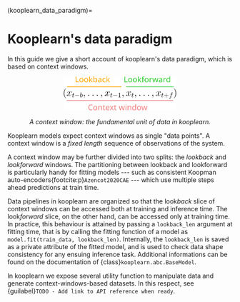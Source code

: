(kooplearn_data_paradigm)=
# Kooplearn's data paradigm
In this guide we give a short account of kooplearn's data paradigm, which is based on context windows. 

<p align = "center">
  <img src="../_images/context_window_scheme.svg" alt="context-window-scheme" style="width:50%;"/>
</p>
<p align = "center"><em>A context window: the fundamental unit of data in kooplearn.  </em></p>

Kooplearn models expect context windows as single "data points". A context window is a _fixed length_ sequence of observations of the system. 

A context window may be further divided into two splits: the _lookback_ and _lookforward_ windows. The partitioning between lookback and lookforward is particularly handy for fitting models --- such as consistent Koopman auto-encoders{footcite:p}`Azencot2020CAE` --- which use multiple steps ahead predictions at train time.

Data pipelines in kooplearn are organized so that the look*back* slice of context windows can be accessed both at training and inference time. The look*forward* slice, on the other hand, can be accessed only at training time. In practice, this behaviour is attained by passing a `lookback_len` argument at fitting time, that is by calling the fitting function of a model as `model.fit(train_data, lookback_len)`. Internally, the `lookback_len` is saved as a private attribute of the fitted model, and is used to check data shape consistency for any ensuing inference task. Additional informations can be found on the documentation of {class}`kooplearn.abc.BaseModel`.

In kooplearn we expose several utility function to manipulate data and generate context-windows-based datasets. In this respect, see {guilabel}`TODO - Add link to API reference when ready`.

```{footbibliography}
```